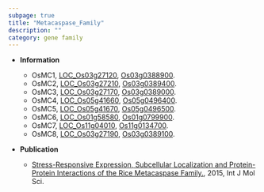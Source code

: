 ```yaml
---
subpage: true
title: "Metacaspase_Family"
description: ""
category: gene family
---
```


* **Information**  
    + OsMC1, [LOC_Os03g27120](http://rice.plantbiology.msu.edu/cgi-bin/ORF_infopage.cgi?orf=LOC_Os03g27120), [Os03g0388900](http://rapdb.dna.affrc.go.jp/viewer/gbrowse_details/irgsp1?name=Os03g0388900).
    + OsMC2, [LOC_Os03g27210](http://rice.plantbiology.msu.edu/cgi-bin/ORF_infopage.cgi?orf=LOC_Os03g27210), [Os03g0389400](http://rapdb.dna.affrc.go.jp/viewer/gbrowse_details/irgsp1?name=Os03g0389400).
    + OsMC3, [LOC_Os03g27170](http://rice.plantbiology.msu.edu/cgi-bin/ORF_infopage.cgi?orf=LOC_Os03g27170), [Os03g0389000](http://rapdb.dna.affrc.go.jp/viewer/gbrowse_details/irgsp1?name=Os03g0389000).
    + OsMC4, [LOC_Os05g41660](http://rice.plantbiology.msu.edu/cgi-bin/ORF_infopage.cgi?orf=LOC_Os05g41660), [Os05g0496400](http://rapdb.dna.affrc.go.jp/viewer/gbrowse_details/irgsp1?name=Os05g0496400).
    + OsMC5, [LOC_Os05g41670](http://rice.plantbiology.msu.edu/cgi-bin/ORF_infopage.cgi?orf=LOC_Os05g41670), [Os05g0496500](http://rapdb.dna.affrc.go.jp/viewer/gbrowse_details/irgsp1?name=Os05g0496500).
    + OsMC6, [LOC_Os01g58580](http://rice.plantbiology.msu.edu/cgi-bin/ORF_infopage.cgi?orf=LOC_Os01g58580), [Os01g0799900](http://rapdb.dna.affrc.go.jp/viewer/gbrowse_details/irgsp1?name=Os01g0799900).
    + OsMC7, [LOC_Os11g04010](http://rice.plantbiology.msu.edu/cgi-bin/ORF_infopage.cgi?orf=LOC_Os11g04010), [Os11g0134700](http://rapdb.dna.affrc.go.jp/viewer/gbrowse_details/irgsp1?name=Os11g0134700).
    + OsMC8, [LOC_Os03g27190](http://rice.plantbiology.msu.edu/cgi-bin/ORF_infopage.cgi?orf=LOC_Os03g27190), [Os03g0389100](http://rapdb.dna.affrc.go.jp/viewer/gbrowse_details/irgsp1?name=Os03g0389100).

* **Publication**  
    + [Stress-Responsive Expression, Subcellular Localization and Protein-Protein Interactions of the Rice Metacaspase Family.](http://www.ncbi.nlm.nih.gov/pubmed?term=Stress-Responsive+Expression,+Subcellular+Localization+and+Protein-Protein+Interactions+of+the+Rice+Metacaspase+Family.%5BTitle%5D), 2015, Int J Mol Sci.


